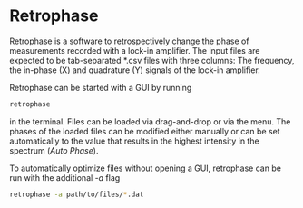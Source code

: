 # Retrophase

Retrophase is a software to retrospectively change the phase of measurements recorded with a lock-in amplifier.
The input files are expected to be tab-separated \*.csv files with three columns: The frequency, the in-phase (X) and quadrature (Y) signals of the lock-in amplifier.

Retrophase can be started with a GUI by running
```bash
retrophase
```
in the terminal.
Files can be loaded via drag-and-drop or via the menu.
The phases of the loaded files can be modified either manually or can be set automatically to the value that results in the highest intensity in the spectrum (*Auto Phase*).

To automatically optimize files without opening a GUI, retrophase can be run with the additional *-a* flag
```bash
retrophase -a path/to/files/*.dat
```